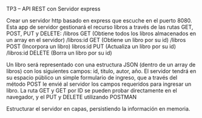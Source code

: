 TP3 – API REST con Servidor express

Crear un servidor http basado en express que escuche en el puerto 8080.
Esta app de servidor gestionará el recurso libros a través de las rutas GET, POST, PUT y
DELETE:
/libros GET (Obtiene todos los libros almacenados en un array en el servidor)
/libros:id GET (Obtiene un libro por su id)
/libros POST (Incorpora un libro)
libros:id PUT (Actualiza un libro por su id)
/libros:id DELETE (Borra un libro por su id)

Un libro será representado con una estructura JSON (dentro de un array de libros) con los
siguientes campos: id, titulo, autor, año.
El servidor tendrá en su espacio público un simple formulario de ingreso, que a través del
método POST le envié al servidor los campos requeridos para ingresar un libro.
La ruta GET y GET por ID se pueden probar directamente en el navegador, y el PUT y
DELETE utilizando POSTMAN

Estructurar el servidor en capas, persistiendo la información en memoria.
